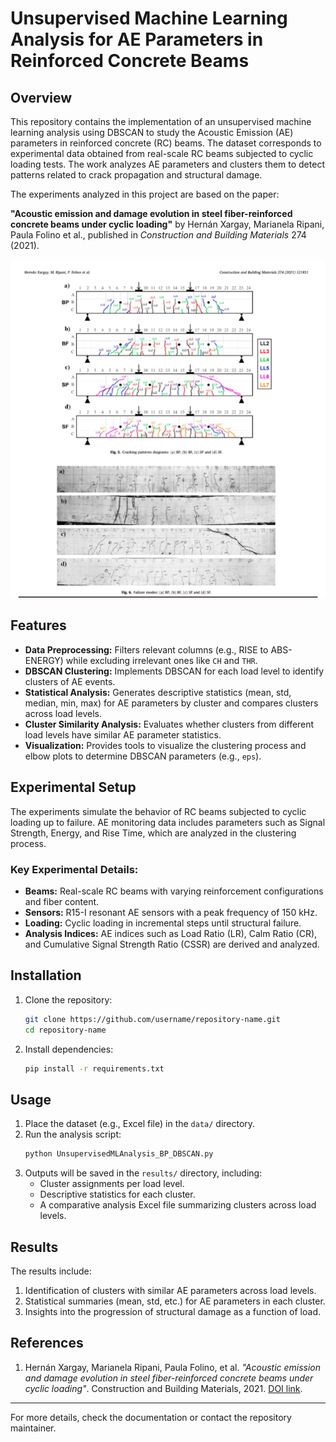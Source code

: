 # Unsupervised Machine Learning Analysis for AE Parameters in Reinforced Concrete Beams

## Overview

This repository contains the implementation of an unsupervised machine learning analysis using DBSCAN to study the Acoustic Emission (AE) parameters in reinforced concrete (RC) beams. The dataset corresponds to experimental data obtained from real-scale RC beams subjected to cyclic loading tests. The work analyzes AE parameters and clusters them to detect patterns related to crack propagation and structural damage.

The experiments analyzed in this project are based on the paper:

**"Acoustic emission and damage evolution in steel fiber-reinforced concrete beams under cyclic loading"** by Hernán Xargay, Marianela Ripani, Paula Folino et al., published in *Construction and Building Materials* 274 (2021).

![Cracking Patterns and Failure Modes](vigas.png)

## Features

- **Data Preprocessing:** Filters relevant columns (e.g., RISE to ABS-ENERGY) while excluding irrelevant ones like `CH` and `THR`.
- **DBSCAN Clustering:** Implements DBSCAN for each load level to identify clusters of AE events.
- **Statistical Analysis:** Generates descriptive statistics (mean, std, median, min, max) for AE parameters by cluster and compares clusters across load levels.
- **Cluster Similarity Analysis:** Evaluates whether clusters from different load levels have similar AE parameter statistics.
- **Visualization:** Provides tools to visualize the clustering process and elbow plots to determine DBSCAN parameters (e.g., `eps`).

## Experimental Setup

The experiments simulate the behavior of RC beams subjected to cyclic loading up to failure. AE monitoring data includes parameters such as Signal Strength, Energy, and Rise Time, which are analyzed in the clustering process.

### Key Experimental Details:

- **Beams:** Real-scale RC beams with varying reinforcement configurations and fiber content.
- **Sensors:** R15-I resonant AE sensors with a peak frequency of 150 kHz.
- **Loading:** Cyclic loading in incremental steps until structural failure.
- **Analysis Indices:** AE indices such as Load Ratio (LR), Calm Ratio (CR), and Cumulative Signal Strength Ratio (CSSR) are derived and analyzed.

## Installation

1. Clone the repository:
   ```bash
   git clone https://github.com/username/repository-name.git
   cd repository-name
   ```
2. Install dependencies:
   ```bash
   pip install -r requirements.txt
   ```

## Usage

1. Place the dataset (e.g., Excel file) in the `data/` directory.
2. Run the analysis script:
   ```bash
   python UnsupervisedMLAnalysis_BP_DBSCAN.py
   ```
3. Outputs will be saved in the `results/` directory, including:
   - Cluster assignments per load level.
   - Descriptive statistics for each cluster.
   - A comparative analysis Excel file summarizing clusters across load levels.

## Results

The results include:

1. Identification of clusters with similar AE parameters across load levels.
2. Statistical summaries (mean, std, etc.) for AE parameters in each cluster.
3. Insights into the progression of structural damage as a function of load.

## References

1. Hernán Xargay, Marianela Ripani, Paula Folino, et al. *"Acoustic emission and damage evolution in steel fiber-reinforced concrete beams under cyclic loading"*. Construction and Building Materials, 2021. [DOI link](https://doi.org/10.1016/j.conbuildmat.2020.121831).

---

For more details, check the documentation or contact the repository maintainer.

